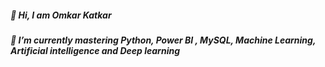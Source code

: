##### 👋 Hi, I am Omkar Katkar 
##### 🔭 I’m currently mastering Python, Power BI , MySQL, Machine Learning, Artificial intelligence and Deep learning
<!--
**omkarkatkar525/omkarkatkar525** is a ✨ _special_ ✨ repository because its `README.md` (this file) appears on your GitHub profile.

Here are some ideas to get you started:

- 
- ✨ I’m currently Working for Alten India in R&D department as Project Engineer
- 👯 I’m looking to collaborate on topics related to Data Science, Machine Learning and Artificial Intelligence.
- 🤔 I’m looking for help with ...
- 💬 Ask me about ...
- 📫 You can reach me on my email id omkarkatkar525@gmail.com & on Phone Call/sms 8275206299
- 😄 Pronouns: ...
- ⚡ Fun fact: ...
-->
